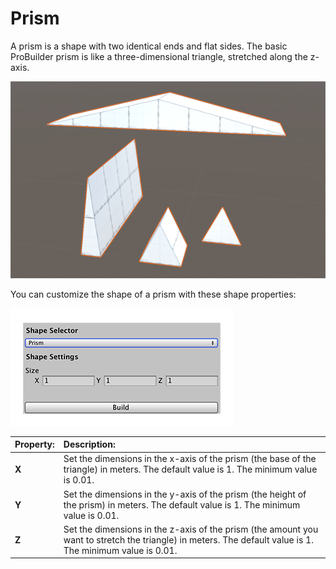 # Prism
A prism is a shape with two identical ends and flat sides. The basic ProBuilder prism is like a three-dimensional triangle, stretched along the z-axis.

![Prism shapes](images/shape-tool_prism.png)

You can customize the shape of a prism with these shape properties:

![Prism shape properties](images/shape-tool_prism-props.png)


| **Property:** | **Description:** |
|:-- |:-- |
| __X__ | Set the dimensions in the x-axis of the prism (the base of the triangle) in meters. The default value is 1. The minimum value is 0.01. |
| __Y__ | Set the dimensions in the y-axis of the prism (the height of the prism) in meters. The default value is 1. The minimum value is 0.01. |
| __Z__ | Set the dimensions in the z-axis of the prism (the amount you want to stretch the triangle) in meters. The default value is 1. The minimum value is 0.01. |
